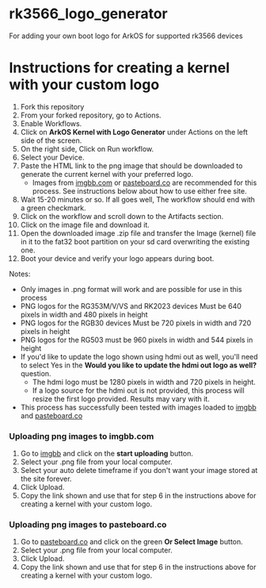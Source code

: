 # rk3566_logo_generator
For adding your own boot logo for ArkOS for supported rk3566 devices

# Instructions for creating a kernel with your custom logo
1. Fork this repository
2. From your forked repository, go to Actions.
3. Enable Workflows.
4. Click on **ArkOS Kernel with Logo Generator** under Actions on the left side of the screen.
5. On the right side, Click on Run workflow.
6. Select your Device.
7. Paste the HTML link to the png image that should be downloaded to generate the current kernel with your preferred logo.
   - Images from [imgbb.com](https://github.com/christianhaitian/rk3566_logo_generator#uploading-png-images-to-imgbbcom) or [pasteboard.co](https://github.com/christianhaitian/rk3566_logo_generator#uploading-png-images-to-pasteboardco) are recommended for this process.  See instructions below about how to use either free site.
8. Wait 15-20 minutes or so.  If all goes well, The workflow should end with a green checkmark.
9. Click on the workflow and scroll down to the Artifacts section.
10. Click on the image file and download it.
11. Open the downloaded image .zip file and transfer the Image (kernel) file in it to the fat32 boot partition on your sd card overwriting the existing one.
12. Boot your device and verify your logo appears during boot.

Notes:
- Only images in .png format will work and are possible for use in this process
- PNG logos for the RG353M/V/VS and RK2023 devices Must be 640 pixels in width and 480 pixels in height
- PNG logos for the RGB30 devices Must be 720 pixels in width and 720 pixels in height
- PNG logos for the RG503 must be 960 pixels in width and 544 pixels in height
- If you'd like to update the logo shown using hdmi out as well, you'll need to select Yes in the **Would you like to update the hdmi out logo as well?** question.
  - The hdmi logo must be 1280 pixels in width and 720 pixels in height.
  - If a logo source for the hdmi out is not provided, this process will resize the first logo provided.  Results may vary with it.
- This process has successfully been tested with images loaded to [imgbb](https://imgbb.com/upload) and [pasteboard.co](https://pasteboard.co/)

### Uploading png images to imgbb.com
 1. Go to [imgbb](https://imgbb.com/upload) and click on the **start uploading** button.
 2. Select your .png file from your local computer.
 3. Select your auto delete timeframe if you don't want your image stored at the site forever.
 4. Click Upload.
 5. Copy the link shown and use that for step 6 in the instructions above for creating a kernel with your custom logo.

### Uploading png images to pasteboard.co
 1. Go to [pasteboard.co](https://pasteboard.co/) and click on the green **Or Select Image** button.
 2. Select your .png file from your local computer.
 3. Click Upload.
 4. Copy the link shown and use that for step 6 in the instructions above for creating a kernel with your custom logo.
